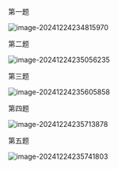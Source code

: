 第一题

![image-20241224234815970](C:\Users\han\AppData\Roaming\Typora\typora-user-images\image-20241224234815970.png)

第二题

![image-20241224235056235](C:\Users\han\AppData\Roaming\Typora\typora-user-images\image-20241224235056235.png)

第三题

![image-20241224235605858](C:\Users\han\AppData\Roaming\Typora\typora-user-images\image-20241224235605858.png)

第四题

![image-20241224235713878](C:\Users\han\AppData\Roaming\Typora\typora-user-images\image-20241224235713878.png)

第五题

![image-20241224235741803](C:\Users\han\AppData\Roaming\Typora\typora-user-images\image-20241224235741803.png)